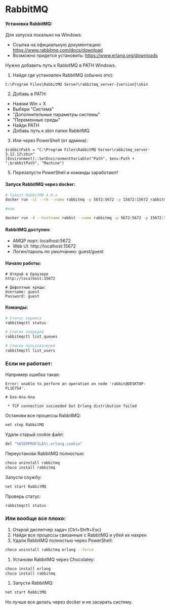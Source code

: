 # RabbitMQ

#### Установка RabbitMQ:

Для запуска локально на Windows:
- Cсылка на официальную документацию: https://www.rabbitmq.com/docs/download
- Возможно придется установить: https://www.erlang.org/downloads

Нужно добавить путь к RabbitMQ в PATH Windows.
1. Найди где установлен RabbitMQ (обычно это):
```
C:\Program Files\RabbitMQ Server\rabbitmq_server-{version}\sbin
```
2. Добавь в PATH:
- Нажми Win + X
- Выбери "Система"
- "Дополнительные параметры системы"
- "Переменные среды"
- Найди PATH
- Добавь путь к sbin папке RabbitMQ

3. Или через PowerShell (от админа):
```
$rabbitPath = "C:\Program Files\RabbitMQ Server\rabbitmq_server-3.12.12\sbin"
[Environment]::SetEnvironmentVariable("Path", $env:Path + ";$rabbitPath", "Machine")
```
5. Перезапусти PowerShell и команды заработают!

#### Запуск RabbitMQ через docker:
```bash
# latest RabbitMQ 4.0.x
docker run -it --rm --name rabbitmq -p 5672:5672 -p 15672:15672 rabbitmq:4.0-management

#или

docker run -d --hostname rabbit --name rabbitmq -p 5672:5672 -p 15672:15672 rabbitmq:management
```
#### RabbitMQ доступен:
- AMQP порт: localhost:5672
- Web UI: http://localhost:15672
- Логин/пароль по умолчанию: guest/guest

#### Начало работы:
```
# Открой в браузере
http://localhost:15672

# Дефолтные креды:
Username: guest
Password: guest
```

#### Команды:
```bash
# Статус сервиса
rabbitmqctl status

# Список очередей
rabbitmqctl list_queues

# Список пользователей
rabbitmqctl list_users
```

### Если не работает:

Например ошибка такая:
```
Error: unable to perform an operation on node 'rabbit@DESKTOP-FL1E7S4'.

# Бла-бла-бла

 * TCP connection succeeded but Erlang distribution failed
```
Останови все процессы RabbitMQ:
```bash
net stop RabbitMQ
```

Удали старый cookie файл:
```bash
del "%USERPROFILE%\.erlang.cookie"
```

Переустанови RabbitMQ полностью:
```bash
choco uninstall rabbitmq
choco install rabbitmq
```

Запусти службу:
```bash
net start RabbitMQ
```


Проверь статус:
```bash
rabbitmqctl status
```

### Или вообще все плохо:

1. Открой диспетчер задач (Ctrl+Shift+Esc)
2. Найди все процессы связанные с RabbitMQ и убей их нахрен
3. Удали RabbitMQ полностью через PowerShell:
```bash
choco uninstall rabbitmq erlang --force
```
1. Установи RabbitMQ через Chocolatey:
```bash
choco install erlang
choco install rabbitmq
```
1. Запусти RabbitMQ:
```bash
net start RabbitMQ
```

Но лучше все делать через docker и не засирать систему.